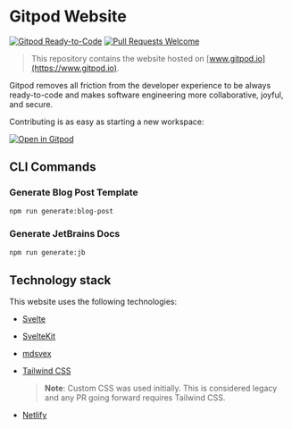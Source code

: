 # Gitpod Website

[![Gitpod Ready-to-Code](https://img.shields.io/badge/Gitpod-ready--to--code-908a85?logo=gitpod)](https://gitpod.io/#https://github.com/gitpod-io/website)
[![Pull Requests Welcome](https://img.shields.io/badge/PRs-welcome-brightgreen.svg)](https://makeapullrequest.com)

> This repository contains the website hosted on [www.gitpod.io](https://www.gitpod.io).

Gitpod removes all friction from the developer experience to be always ready-to-code and makes software engineering more collaborative, joyful, and secure.

Contributing is as easy as starting a new workspace:

[![Open in Gitpod](https://www.gitpod.io/svg/open-in-gitpod.svg)](https://gitpod.io/#https://github.com/gitpod-io/website)


## CLI Commands

### Generate Blog Post Template

```sh
npm run generate:blog-post
```

### Generate JetBrains Docs

```sh
npm run generate:jb
```

## Technology stack

This website uses the following technologies:

- [Svelte](https://svelte.dev)
- [SvelteKit](https://kit.svelte.dev)
- [mdsvex](https://mdsvex.com)
- [Tailwind CSS](https://tailwindcss.com)
    > **Note**: Custom CSS was used initially. This is considered legacy and any PR going forward requires Tailwind CSS.

- [Netlify](https://www.netlify.com)
